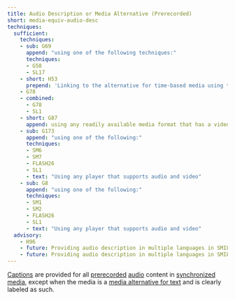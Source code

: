 ```yaml
---
title: Audio Description or Media Alternative (Prerecorded)
short: media-equiv-audio-desc
techniques:
  sufficient:
    techniques:
    - sub: G69
      append: "using one of the following techniques:"
      techniques:
      - G58
      - SL17
    - short: H53
      prepend: 'Linking to the alternative for time-based media using the following technique:'
    - G78
    - combined:
      - G78
      - SL1
    - short: G87
      append: using any readily available media format that has a video player that supports closed captioning
    - sub: G173
      append: "using one of the following:"
      techniques:
      - SM6
      - SM7
      - FLASH26
      - SL1
      - text: "Using any player that supports audio and video"
    - sub: G8
      append: "using one of the following:"
      techniques:
      - SM1
      - SM2
      - FLASH26
      - SL1
      - text: "Using any player that supports audio and video"
  advisory:
    - H96
    - future: Providing audio description in multiple languages in SMIL 1.0
    - future: Providing audio description in multiple languages in SMIL 2.0
---
```


<a href="http://www.w3.org/TR/2008/REC-WCAG20-20081211/#captionsdef" class="termref">Captions</a> are provided for all <a href="http://www.w3.org/TR/2008/REC-WCAG20-20081211/#prerecordeddef" class="termref">prerecorded</a> <a href="http://www.w3.org/TR/2008/REC-WCAG20-20081211/#audiodef" class="termref">audio</a> content in <a href="http://www.w3.org/TR/2008/REC-WCAG20-20081211/#synchronizedmediadef" class="termref">synchronized media</a>, except when the media is a <a href="http://www.w3.org/TR/2008/REC-WCAG20-20081211/#multimedia-alt-textdef" class="termref">media alternative for text</a> and is clearly labeled as such.